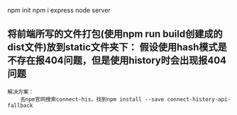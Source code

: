 npm init
npm i express
node server
## 将前端所写的文件打包(使用npm run build创建成的dist文件)放到static文件夹下： 假设使用hash模式是不存在报404问题，但是使用history时会出现报404问题
    解决方案：
        去npm官网搜索connect-his，找到npm install --save connect-history-api-fallback